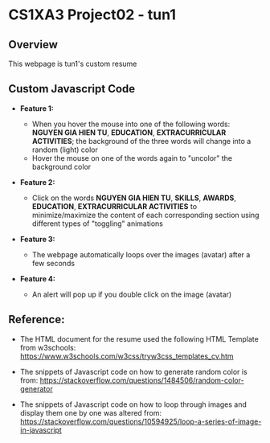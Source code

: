 # CS1XA3 Project02 - tun1

## Overview
 This webpage is tun1's custom resume

## Custom Javascript Code 

* __Feature 1:__
    * When you hover the mouse into one of the following words: __NGUYEN GIA HIEN TU__, __EDUCATION__, __EXTRACURRICULAR ACTIVITIES__; the background of the three words will change into a random (light) color
    * Hover the mouse on one of the words again to "uncolor" the background color

* __Feature 2:__
    * Click on the words __NGUYEN GIA HIEN TU__, __SKILLS__, __AWARDS__, __EDUCATION__, __EXTRACURRICULAR ACTIVITIES__ to minimize/maximize the content of each corresponding section using different types of "toggling" animations
* __Feature 3:__
    * The webpage automatically loops over the images (avatar) after a few seconds

* __Feature 4:__
    * An alert will pop up if you double click on the image (avatar)

## Reference:
* The HTML document for the resume used the following HTML Template from w3schools: https://www.w3schools.com/w3css/tryw3css_templates_cv.htm

* The snippets of Javascript code on how to generate random color is from: https://stackoverflow.com/questions/1484506/random-color-generator

* The snippets of Javascript code on how to loop through images and display them one by one was altered from: https://stackoverflow.com/questions/10594925/loop-a-series-of-image-in-javascript